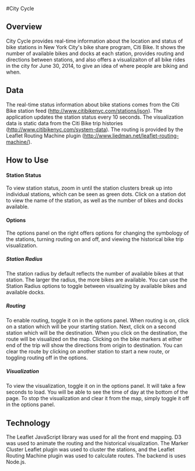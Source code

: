 #City Cycle
## Overview

City Cycle provides real-time information about the location and status of bike stations in New York City's bike share program, Citi Bike.  It shows the number of available bikes and docks at each station, provides routing and directions between stations, and also offers a visualizaiton of all bike rides in the city for June 30, 2014, to give an idea of where people are biking and when.

## Data

The real-time status information about bike stations comes from the Citi Bike station feed (http://www.citibikenyc.com/stations/json).  The application updates the station status every 10 seconds.  The visualization data is static data from the Citi Bike trip histories (http://www.citibikenyc.com/system-data).  The routing is provided by the Leaflet Routing Machine plugin (http://www.liedman.net/leaflet-routing-machine/).

## How to Use

#### Station Status

To view station status, zoom in until the station clusters break up into individual stations, which can be seen as green dots.  Click on a station dot to view the name of the station, as well as the number of bikes and docks available.

#### Options

The options panel on the right offers options for changing the symbology of the stations, turning routing on and off, and viewing the historical bike trip visualization.

##### Station Radius

The station radius by default reflects the number of available bikes at that station.  The larger the radius, the more bikes are available.  You can use the Station Radius options to toggle between visualizing by available bikes and available docks.

##### Routing

To enable routing, toggle it on in the options panel.  When routing is on, click on a station which will be your starting station.  Next, click on a second station which will be the destination.  When you click on the destination, the route will be visualized on the map.  Clicking on the bike markers at either end of the trip will show the directions from origin to destination.  You can clear the route by clicking on another station to start a new route, or toggling routing off in the options.

##### Visualization

To view the visualization, toggle it on in the options panel.  It will take a few seconds to load.  You will be able to see the time of day at the bottom of the page.  To stop the visualization and clear it from the map, simply toggle it off in the options panel. 

## Technology

The Leaflet JavaScript library was used for all the front end mapping.  D3 was used to animate the routing and the historical visualization.  The Marker Cluster Leaflet plugin was used to cluster the stations, and the Leaflet Routing Machine plugin was used to calculate routes.  The backend is uses Node.js.



